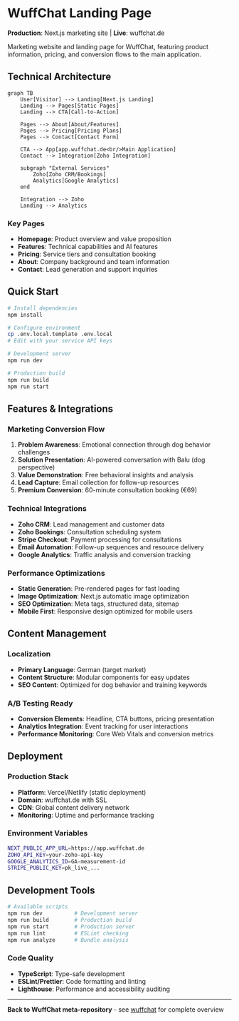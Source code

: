 # WuffChat Landing Page

**Production**: Next.js marketing site | **Live**: wuffchat.de

Marketing website and landing page for WuffChat, featuring product information, pricing, and conversion flows to the main application.

## Technical Architecture

```mermaid
graph TB
    User[Visitor] --> Landing[Next.js Landing]
    Landing --> Pages[Static Pages]
    Landing --> CTA[Call-to-Action]
    
    Pages --> About[About/Features]
    Pages --> Pricing[Pricing Plans]  
    Pages --> Contact[Contact Form]
    
    CTA --> App[app.wuffchat.de<br/>Main Application]
    Contact --> Integration[Zoho Integration]
    
    subgraph "External Services"
        Zoho[Zoho CRM/Bookings]
        Analytics[Google Analytics]
    end
    
    Integration --> Zoho
    Landing --> Analytics
```

### Key Pages
- **Homepage**: Product overview and value proposition
- **Features**: Technical capabilities and AI features
- **Pricing**: Service tiers and consultation booking
- **About**: Company background and team information
- **Contact**: Lead generation and support inquiries

## Quick Start

```bash
# Install dependencies
npm install

# Configure environment
cp .env.local.template .env.local
# Edit with your service API keys

# Development server
npm run dev

# Production build
npm run build
npm run start
```

## Features & Integrations

### Marketing Conversion Flow
1. **Problem Awareness**: Emotional connection through dog behavior challenges
2. **Solution Presentation**: AI-powered conversation with Balu (dog perspective)
3. **Value Demonstration**: Free behavioral insights and analysis
4. **Lead Capture**: Email collection for follow-up resources
5. **Premium Conversion**: 60-minute consultation booking (€69)

### Technical Integrations
- **Zoho CRM**: Lead management and customer data
- **Zoho Bookings**: Consultation scheduling system
- **Stripe Checkout**: Payment processing for consultations
- **Email Automation**: Follow-up sequences and resource delivery
- **Google Analytics**: Traffic analysis and conversion tracking

### Performance Optimizations
- **Static Generation**: Pre-rendered pages for fast loading
- **Image Optimization**: Next.js automatic image optimization
- **SEO Optimization**: Meta tags, structured data, sitemap
- **Mobile First**: Responsive design optimized for mobile users

## Content Management

### Localization
- **Primary Language**: German (target market)
- **Content Structure**: Modular components for easy updates
- **SEO Content**: Optimized for dog behavior and training keywords

### A/B Testing Ready
- **Conversion Elements**: Headline, CTA buttons, pricing presentation
- **Analytics Integration**: Event tracking for user interactions
- **Performance Monitoring**: Core Web Vitals and conversion metrics

## Deployment

### Production Stack
- **Platform**: Vercel/Netlify (static deployment)
- **Domain**: wuffchat.de with SSL
- **CDN**: Global content delivery network
- **Monitoring**: Uptime and performance tracking

### Environment Variables
```bash
NEXT_PUBLIC_APP_URL=https://app.wuffchat.de
ZOHO_API_KEY=your-zoho-api-key
GOOGLE_ANALYTICS_ID=GA-measurement-id
STRIPE_PUBLIC_KEY=pk_live_...
```

## Development Tools

```bash
# Available scripts
npm run dev          # Development server
npm run build        # Production build
npm run start        # Production server
npm run lint         # ESLint checking
npm run analyze      # Bundle analysis
```

### Code Quality
- **TypeScript**: Type-safe development
- **ESLint/Prettier**: Code formatting and linting
- **Lighthouse**: Performance and accessibility auditing

---

**Back to WuffChat meta-repository** - see [wuffchat](https://github.com/kemperfekt/wuffchat) for complete overview
